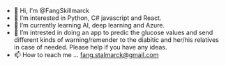 - 👋 Hi, I’m @FangSkillmarck
- 👀 I’m interested in Python, C# javascript and React.
- 🌱 I’m currently learning AI, deep learning and Azure.
- 💞️ I’m intrested in doing an app to predic the glucose values and send different kinds of warning/remender to the diabitic and her/his relatives in case of needed. Please help if you have any ideas.
- 📫 How to reach me ... fang.stalmarck@gmail.com

<!---
FangSkillmarck/FangSkillmarck is a ✨ special ✨ repository because its `README.md` (this file) appears on your GitHub profile.
You can click the Preview link to take a look at your changes.
--->
